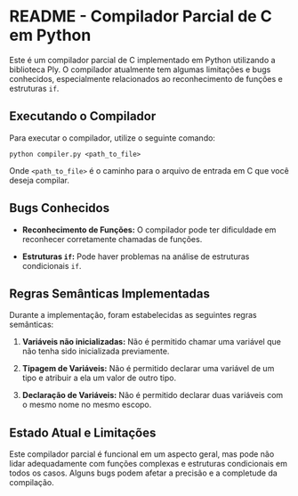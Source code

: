 # README - Compilador Parcial de C em Python

Este é um compilador parcial de C implementado em Python utilizando a biblioteca Ply. O compilador atualmente tem algumas limitações e bugs conhecidos, especialmente relacionados ao reconhecimento de funções e estruturas `if`.

## Executando o Compilador

Para executar o compilador, utilize o seguinte comando:

```python compiler.py <path_to_file>```


Onde `<path_to_file>` é o caminho para o arquivo de entrada em C que você deseja compilar.

## Bugs Conhecidos

- **Reconhecimento de Funções:** O compilador pode ter dificuldade em reconhecer corretamente chamadas de funções.
  
- **Estruturas `if`:** Pode haver problemas na análise de estruturas condicionais `if`.

## Regras Semânticas Implementadas

Durante a implementação, foram estabelecidas as seguintes regras semânticas:

1. **Variáveis não inicializadas:** Não é permitido chamar uma variável que não tenha sido inicializada previamente.
   
2. **Tipagem de Variáveis:** Não é permitido declarar uma variável de um tipo e atribuir a ela um valor de outro tipo.

3. **Declaração de Variáveis:** Não é permitido declarar duas variáveis com o mesmo nome no mesmo escopo.

## Estado Atual e Limitações

Este compilador parcial é funcional em um aspecto geral, mas pode não lidar adequadamente com funções complexas e estruturas condicionais em todos os casos. Alguns bugs podem afetar a precisão e a completude da compilação.
